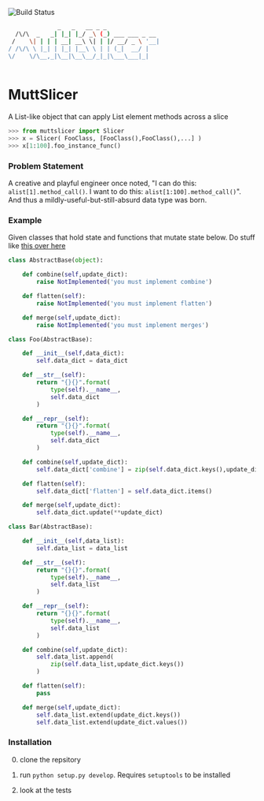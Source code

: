 ![Build Status](https://travis-ci.org/ranchodeluxe/MuttSlicer.svg?branch=master)
```bash
              _   _   __ _ _               
  /\/\  _   _| |_| |_/ _\ (_) ___ ___ _ __ 
 /    \| | | | __| __\ \| | |/ __/ _ \ '__|
/ /\/\ \ |_| | |_| |__\ \ | | (_|  __/ |   
\/    \/\__,_|\__|\__\__/_|_|\___\___|_|   
                                           
```

# MuttSlicer
A List-like object that can apply List element methods across a slice

```python
>>> from muttslicer import Slicer
>>> x = Slicer( FooClass, [FooClass(),FooClass(),...] )
>>> x[1:100].foo_instance_func()
```

### Problem Statement
A creative and playful engineer once noted, "I can do this: `alist[1].method_call()`. I want to do this: `alist[1:100].method_call()`". And thus a mildly-useful-but-still-absurd data type was born.


### Example
Given classes that hold state and functions that mutate state below. Do stuff like [this over here](docs/muttslicer_example.ipynb)

```python
class AbstractBase(object):

    def combine(self,update_dict):
        raise NotImplemented('you must implement combine')

    def flatten(self):
        raise NotImplemented('you must implement flatten')

    def merge(self,update_dict):
        raise NotImplemented('you must implement merges')

class Foo(AbstractBase):

    def __init__(self,data_dict):
        self.data_dict = data_dict

    def __str__(self):
        return "{}{}".format(
            type(self).__name__,
            self.data_dict
        )

    def __repr__(self):
        return "{}{}".format(
            type(self).__name__,
            self.data_dict
        )

    def combine(self,update_dict):
        self.data_dict['combine'] = zip(self.data_dict.keys(),update_dict.values())

    def flatten(self):
        self.data_dict['flatten'] = self.data_dict.items()

    def merge(self,update_dict):
        self.data_dict.update(**update_dict)

class Bar(AbstractBase):

    def __init__(self,data_list):
        self.data_list = data_list

    def __str__(self):
        return "{}{}".format(
            type(self).__name__,
            self.data_list
        )

    def __repr__(self):
        return "{}{}".format(
            type(self).__name__,
            self.data_list
        )

    def combine(self,update_dict):
        self.data_list.append(
            zip(self.data_list,update_dict.keys())
        )

    def flatten(self):
        pass

    def merge(self,update_dict):
        self.data_list.extend(update_dict.keys())
        self.data_list.extend(update_dict.values())
```


### Installation
0. clone the repsitory

0. run `python setup.py develop`. Requires `setuptools` to be installed

0. look at the tests

